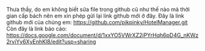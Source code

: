 Thưa thầy, do em không biết sửa file trong github cũ như thế nào mà thời gian cấp bách nên em xin phép gửi lại link github mới ở đây.
Đây là link github mới của chúng em: https://github.com/pikpinky/HotelManager.git
Còn đây là link báo cáo: https://docs.google.com/document/d/1xxYO5VWrXZ2jPYrHqh6pD4G_nKWz2rviYy6XyEnhKl8/edit?usp=sharing
